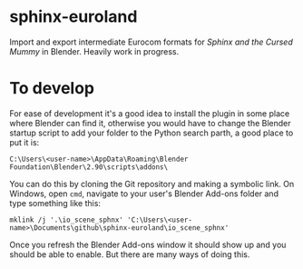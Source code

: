 # sphinx-euroland

Import and export intermediate Eurocom formats for *Sphinx and the Cursed Mummy* in Blender.
Heavily work in progress.


# To develop

For ease of development it's a good idea to install the plugin in some place where Blender can find it, otherwise you would have to change the Blender startup script to add your folder to the Python search parth, a good place to put it is:
```
C:\Users\<user-name>\AppData\Roaming\Blender Foundation\Blender\2.90\scripts\addons\
```

You can do this by cloning the Git repository and making a symbolic link. On Windows, open `cmd`, navigate to your user's Blender Add-ons folder and type something like this:
```
mklink /j '.\io_scene_sphnx' 'C:\Users\<user-name>\Documents\github\sphinx-euroland\io_scene_sphnx'
```

Once you refresh the Blender Add-ons window it should show up and you should be able to enable. But there are many ways of doing this.
